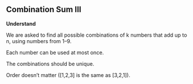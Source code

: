 ## Combination Sum III
**Understand**

We are asked to find all possible combinations of k numbers that add up to n, using numbers from 1–9.

Each number can be used at most once.

The combinations should be unique.

Order doesn’t matter ([1,2,3] is the same as [3,2,1]).